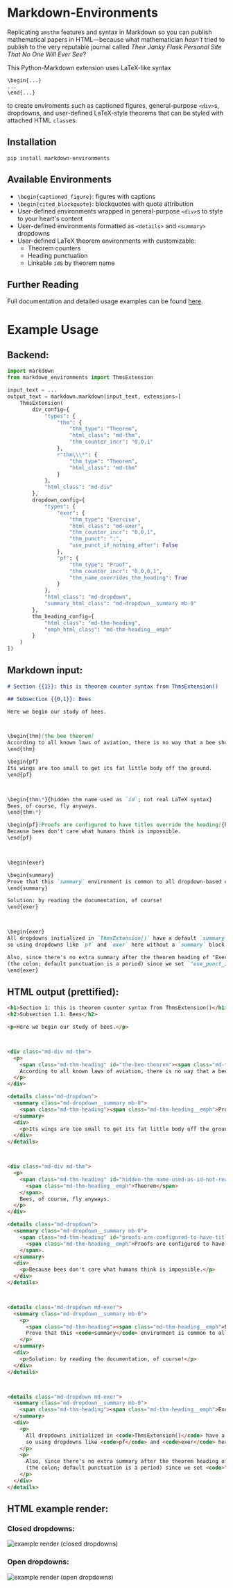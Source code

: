 # Markdown-Environments

Replicating `amsthm` features and syntax in Markdown so you can publish mathematical papers in HTML—because what mathematician *hasn't* tried to publish to the very reputable journal called *Their Janky Flask Personal Site That No One Will Ever See*?

This Python-Markdown extension uses LaTeX-like syntax
```
\begin{...}
...
\end{...}
```
to create enviroments such as captioned figures, general-purpose `<div>`s, dropdowns, and user-defined LaTeX-style theorems that can be styled with attached HTML `class`es.

## Installation

```
pip install markdown-environments
```

## Available Environments

- `\begin{captioned_figure}`: figures with captions
- `\begin{cited_blockquote}`: blockquotes with quote attribution
- User-defined environments wrapped in general-purpose `<div>`s to style to your heart's content
- User-defined environments formatted as `<details>` and `<summary>` dropdowns
- User-defined LaTeX theorem environments with customizable:
    - Theorem counters
    - Heading punctuation
    - Linkable `id`s by theorem name

## Further Reading

Full documentation and detailed usage examples can be found [here](https://www.youtube.com/watch?v=xvFZjo5PgG0).

<!-- example usage -->

# Example Usage

## Backend:

```py
import markdown
from markdown_environments import ThmsExtension

input_text = ...
output_text = markdown.markdown(input_text, extensions=[
    ThmsExtension(
        div_config={
            "types": {
                "thm": {
                    "thm_type": "Theorem",
                    "html_class": "md-thm",
                    "thm_counter_incr": "0,0,1"
                },
                r"thm\\\*": {
                    "thm_type": "Theorem",
                    "html_class": "md-thm"
                }
            },
            "html_class": "md-div"
        },
        dropdown_config={
            "types": {
                "exer": {
                    "thm_type": "Exercise",
                    "html_class": "md-exer",
                    "thm_counter_incr": "0,0,1",
                    "thm_punct": ":",
                    "use_punct_if_nothing_after": False
                },
                "pf": {
                    "thm_type": "Proof",
                    "thm_counter_incr": "0,0,0,1",
                    "thm_name_overrides_thm_heading": True
                }
            },
            "html_class": "md-dropdown",
            "summary_html_class": "md-dropdown__summary mb-0"
        },
        thm_heading_config={
            "html_class": "md-thm-heading",
            "emph_html_class": "md-thm-heading__emph"
        }
    )
])
```

## Markdown input:

```md
# Section {{1}}: this is theorem counter syntax from ThmsExtension()

## Subsection {{0,1}}: Bees

Here we begin our study of bees.



\begin{thm}[the bee theorem]
According to all known laws of aviation, there is no way that a bee should be able to fly.
\end{thm}

\begin{pf}
Its wings are too small to get its fat little body off the ground.
\end{pf}



\begin{thm\*}{hidden thm name used as `id`; not real LaTeX syntax}
Bees, of course, fly anyways.
\end{thm\*}

\begin{pf}[Proofs are configured to have titles override the heading]{hidden names are useless when there's already a name}
Because bees don't care what humans think is impossible.
\end{pf}



\begin{exer}

\begin{summary}
Prove that this `summary` environment is common to all dropdown-based environments.
\end{summary}

Solution: by reading the documentation, of course!
\end{exer}



\begin{exer}
All dropdowns initialized in `ThmsExtension()` have a default `summary` value of `thm_type`,
so using dropdowns like `pf` and `exer` here without a `summary` block is also fine.

Also, since there's no extra summary after the theorem heading of "Exercise", there is no punctuation
(the colon; default punctuation is a period) since we set `"use_punct_if_nothing_after": False`.
\end{exer}
```

## HTML output (prettified):

```html
<h1>Section 1: this is theorem counter syntax from ThmsExtension()</h1>
<h2>Subsection 1.1: Bees</h2>

<p>Here we begin our study of bees.</p>



<div class="md-div md-thm">
  <p>
    <span class="md-thm-heading" id="the-bee-theorem"><span class="md-thm-heading__emph">Theorem 1.1.1</span> (the bee theorem)</span>.
    According to all known laws of aviation, there is no way that a bee should be able to fly.
  </p>
</div>

<details class="md-dropdown">
  <summary class="md-dropdown__summary mb-0">
    <span class="md-thm-heading"><span class="md-thm-heading__emph">Proof 1.1.1.1</span></span>.
  </summary>
  <div>
    <p>Its wings are too small to get its fat little body off the ground.</p>
  </div>
</details>



<div class="md-div md-thm">
  <p>
    <span class="md-thm-heading" id="hidden-thm-name-used-as-id-not-real-latex-syntax">
      <span class="md-thm-heading__emph">Theorem</span>
    </span>.
    Bees, of course, fly anyways.
  </p>
</div>

<details class="md-dropdown">
  <summary class="md-dropdown__summary mb-0">
    <span class="md-thm-heading" id="proofs-are-configured-to-have-titles-override-the-heading">
      <span class="md-thm-heading__emph">Proofs are configured to have titles override the heading</span>
    </span>.
  </summary>
  <div>
    <p>Because bees don't care what humans think is impossible.</p>
  </div>
</details>



<details class="md-dropdown md-exer">
  <summary class="md-dropdown__summary mb-0">
    <p>
      <span class="md-thm-heading"><span class="md-thm-heading__emph">Exercise 1.1.2</span></span>:
      Prove that this <code>summary</code> environment is common to all dropdown-based environments.
    </p>
  </summary>
  <div>
    <p>Solution: by reading the documentation, of course!</p>
  </div>
</details>



<details class="md-dropdown md-exer">
  <summary class="md-dropdown__summary mb-0">
    <span class="md-thm-heading"><span class="md-thm-heading__emph">Exercise 1.1.3</span></span>
  </summary>
  <div>
    <p>
      All dropdowns initialized in <code>ThmsExtension()</code> have a default <code>summary</code> value of <code>thm_type</code>,
      so using dropdowns like <code>pf</code> and <code>exer</code> here without a <code>summary</code> block is also fine.
    </p>
    <p>
      Also, since there's no extra summary after the theorem heading of "Exercise", there is no punctuation
      (the colon; default punctuation is a period) since we set <code>"use_punct_if_nothing_after": False</code>.
    </p>
  </div>
</details>
```

## HTML example render:

### Closed dropdowns:

![example render (closed dropdowns)](https://github.com/user-attachments/assets/6ed34a55-ba7f-48c0-9c82-10efd7cb53d2)

### Open dropdowns:

![example render (open dropdowns)](https://github.com/user-attachments/assets/92410977-a048-4e4d-b425-84b550d6699b)
